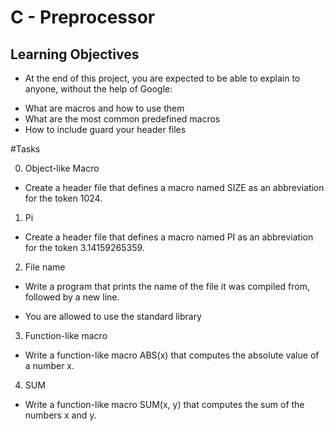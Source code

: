# C - Preprocessor

## Learning Objectives
- At the end of this project, you are expected to be able to explain to anyone, without the help of Google:

* What are macros and how to use them
* What are the most common predefined macros
* How to include guard your header files

#Tasks

0. Object-like Macro

* Create a header file that defines a macro named SIZE as an abbreviation for the token 1024.

1. Pi

* Create a header file that defines a macro named PI as an abbreviation for the token 3.14159265359.

2. File name

* Write a program that prints the name of the file it was compiled from, followed by a new line.

- You are allowed to use the standard library

3. Function-like macro

* Write a function-like macro ABS(x) that computes the absolute value of a number x.

4. SUM

* Write a function-like macro SUM(x, y) that computes the sum of the numbers x and y.


